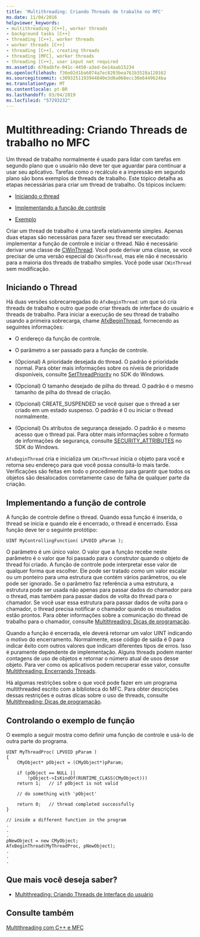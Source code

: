 ```yaml
---
title: 'Multithreading: Criando Threads de trabalho no MFC'
ms.date: 11/04/2016
helpviewer_keywords:
- multithreading [C++], worker threads
- background tasks [C++]
- threading [C++], worker threads
- worker threads [C++]
- threading [C++], creating threads
- threading [MFC], worker threads
- threading [C++], user input not required
ms.assetid: 670adbfe-041c-4450-a3ed-be14aab15234
ms.openlocfilehash: f36e02d1ba6074a7ec8203bea761b3528a120162
ms.sourcegitcommit: c3093251193944840e3d0a068ecc30e6449624ba
ms.translationtype: MT
ms.contentlocale: pt-BR
ms.lasthandoff: 03/04/2019
ms.locfileid: "57293232"
---
```

# <a name="multithreading-creating-worker-threads-in-mfc"></a>Multithreading: Criando Threads de trabalho no MFC

Um thread de trabalho normalmente é usado para lidar com tarefas em segundo plano que o usuário não deve ter que aguardar para continuar a usar seu aplicativo. Tarefas como o recálculo e a impressão em segundo plano são bons exemplos de threads de trabalho. Este tópico detalha as etapas necessárias para criar um thread de trabalho. Os tópicos incluem:

- [Iniciando o thread](#_core_starting_the_thread)

- [Implementando a função de controle](#_core_implementing_the_controlling_function)

- [Exemplo](#_core_controlling_function_example)

Criar um thread de trabalho é uma tarefa relativamente simples. Apenas duas etapas são necessárias para fazer seu thread ser executado: implementar a função de controle e iniciar o thread. Não é necessário derivar uma classe de [CWinThread](../mfc/reference/cwinthread-class.md). Você pode derivar uma classe, se você precisar de uma versão especial do `CWinThread`, mas ele não é necessário para a maioria dos threads de trabalho simples. Você pode usar `CWinThread` sem modificação.

##  <a name="_core_starting_the_thread"></a> Iniciando o Thread

Há duas versões sobrecarregadas do `AfxBeginThread`: um que só cria threads de trabalho e outro que pode criar threads de interface do usuário e threads de trabalho. Para iniciar a execução de seu thread de trabalho usando a primeira sobrecarga, chame [AfxBeginThread](../mfc/reference/application-information-and-management.md#afxbeginthread), fornecendo as seguintes informações:

- O endereço da função de controle.

- O parâmetro a ser passado para a função de controle.

- (Opcional) A prioridade desejada do thread. O padrão é prioridade normal. Para obter mais informações sobre os níveis de prioridade disponíveis, consulte [SetThreadPriority](/windows/desktop/api/processthreadsapi/nf-processthreadsapi-setthreadpriority) no SDK do Windows.

- (Opcional) O tamanho desejado de pilha do thread. O padrão é o mesmo tamanho de pilha do thread de criação.

- (Opcional) CREATE_SUSPENDED se você quiser que o thread a ser criado em um estado suspenso. O padrão é 0 ou iniciar o thread normalmente.

- (Opcional) Os atributos de segurança desejado. O padrão é o mesmo acesso que o thread pai. Para obter mais informações sobre o formato de informações de segurança, consulte [SECURITY_ATTRIBUTES](https://msdn.microsoft.com/library/windows/desktop/aa379560) no SDK do Windows.

`AfxBeginThread` cria e inicializa um `CWinThread` inicia o objeto para você e retorna seu endereço para que você possa consultá-lo mais tarde. Verificações são feitas em todo o procedimento para garantir que todos os objetos são desalocados corretamente caso de falha de qualquer parte da criação.

##  <a name="_core_implementing_the_controlling_function"></a> Implementando a função de controle

A função de controle define o thread. Quando essa função é inserida, o thread se inicia e quando ele é encerrado, o thread é encerrado. Essa função deve ter o seguinte protótipo:

```
UINT MyControllingFunction( LPVOID pParam );
```

O parâmetro é um único valor. O valor que a função recebe neste parâmetro é o valor que foi passado para o construtor quando o objeto de thread foi criado. A função de controle pode interpretar esse valor de qualquer forma que escolher. Ele pode ser tratado como um valor escalar ou um ponteiro para uma estrutura que contém vários parâmetros, ou ele pode ser ignorado. Se o parâmetro faz referência a uma estrutura, a estrutura pode ser usada não apenas para passar dados do chamador para o thread, mas também para passar dados de volta do thread para o chamador. Se você usar essa estrutura para passar dados de volta para o chamador, o thread precisa notificar o chamador quando os resultados estão prontos. Para obter informações sobre a comunicação do thread de trabalho para o chamador, consulte [Multithreading: Dicas de programação](multithreading-programming-tips.md).

Quando a função é encerrada, ele deverá retornar um valor UINT indicando o motivo do encerramento. Normalmente, esse código de saída é 0 para indicar êxito com outros valores que indicam diferentes tipos de erros. Isso é puramente dependente de implementação. Alguns threads podem manter contagens de uso de objetos e retornar o número atual de usos desse objeto. Para ver como os aplicativos podem recuperar esse valor, consulte [Multithreading: Encerrando Threads](multithreading-terminating-threads.md).

Há algumas restrições sobre o que você pode fazer em um programa multithreaded escrito com a biblioteca do MFC. Para obter descrições dessas restrições e outras dicas sobre o uso de threads, consulte [Multithreading: Dicas de programação](multithreading-programming-tips.md).

##  <a name="_core_controlling_function_example"></a> Controlando o exemplo de função

O exemplo a seguir mostra como definir uma função de controle e usá-lo de outra parte do programa.

```
UINT MyThreadProc( LPVOID pParam )
{
    CMyObject* pObject = (CMyObject*)pParam;

    if (pObject == NULL ||
        !pObject->IsKindOf(RUNTIME_CLASS(CMyObject)))
    return 1;   // if pObject is not valid

    // do something with 'pObject'

    return 0;   // thread completed successfully
}

// inside a different function in the program
.
.
.
pNewObject = new CMyObject;
AfxBeginThread(MyThreadProc, pNewObject);
.
.
.
```

## <a name="what-do-you-want-to-know-more-about"></a>Que mais você deseja saber?

- [Multithreading: Criando Threads de Interface do usuário](multithreading-creating-user-interface-threads.md)

## <a name="see-also"></a>Consulte também

[Multithreading com C++ e MFC](multithreading-with-cpp-and-mfc.md)
